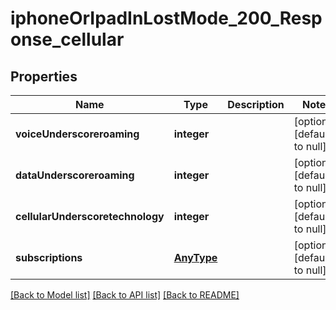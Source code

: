 # iphoneOrIpadInLostMode_200_Response_cellular

## Properties
Name | Type | Description | Notes
------------ | ------------- | ------------- | -------------
**voiceUnderscoreroaming** | **integer** |  | [optional] [default to null]
**dataUnderscoreroaming** | **integer** |  | [optional] [default to null]
**cellularUnderscoretechnology** | **integer** |  | [optional] [default to null]
**subscriptions** | [**AnyType**](.md) |  | [optional] [default to null]

[[Back to Model list]](../README.md#documentation-for-models) [[Back to API list]](../README.md#documentation-for-api-endpoints) [[Back to README]](../README.md)


